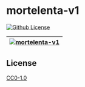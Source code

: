 # mortelenta-v1

[![Github License](https://img.shields.io/github/license/setetres/mortelenta-v1.svg?v=11)](https://github.com/setetres/mortelenta-v1/blob/master/LICENSE)

| [![mortelenta-v1](https://setetres.s3.amazonaws.com/setetres.st/img/share-mortelenta-v1.png?v=2&raw=true)](http://mortelenta.org) |
| --------------------------------------------------------------------------------------------------------------------------------- |

## License

[CC0-1.0]

[http://mortelenta.org]: http://mortelenta.org
[cc0-1.0]: http://creativecommons.org/licenses/cc0/1.0
